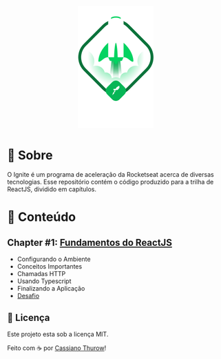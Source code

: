 <h1 align="center">
    <img alt="Ignite ReactJS" title="Ignite ReactJS" src="./.github/ignite.png" />
</h1>


# 🚀 Sobre

O Ignite é um programa de aceleração da Rocketseat acerca de diversas tecnologias.
Esse repositório contém o código produzido para a trilha de ReactJS, dividido em capítulos.

# 📑 Conteúdo

## Chapter #1: [Fundamentos do ReactJS](https://github.com/CassianoThurow/01-github-explorer)

- Configurando o Ambiente
- Conceitos Importantes
- Chamadas HTTP
- Usando Typescript
- Finalizando a Aplicação
- [Desafio](https://github.com/CassianoThurow/ignite-challenge01)

## 📝 Licença

Este projeto esta sob a licença MIT.

Feito com ☕ por [Cassiano Thurow](https://www.linkedin.com/in/cassiano-thurow/)!
